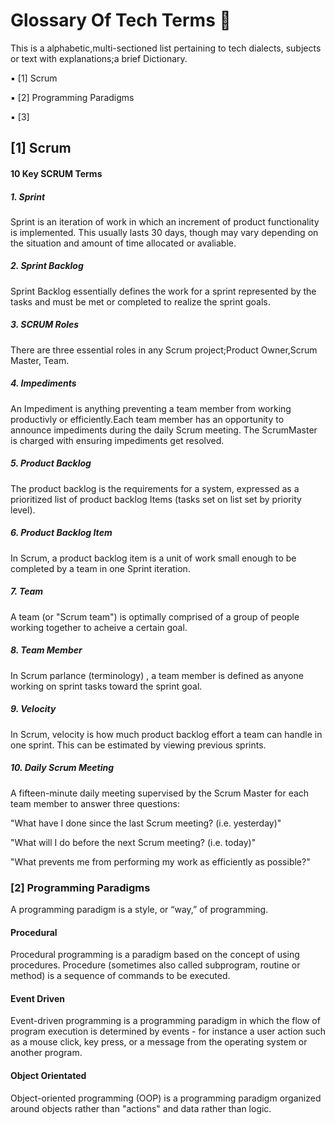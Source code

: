 # Glossary Of Tech Terms 📖

This is a alphabetic,multi-sectioned list pertaining to tech dialects, subjects or text with explanations;a brief Dictionary.


▪ [1] Scrum        

▪ [2] Programming Paradigms    

▪ [3]



## [1] Scrum 

#### 10 Key SCRUM Terms

##### 1. Sprint

Sprint is an iteration of work in which an increment of product functionality is implemented. This usually lasts 30 days, though may vary depending on the situation and amount of time allocated or avaliable.

##### 2. Sprint Backlog

Sprint Backlog essentially defines the work for a sprint represented by the tasks and must be met or completed to realize the sprint goals. 

##### 3. SCRUM Roles

There are three essential roles in any Scrum project;Product Owner,Scrum Master, Team.

#####  4. Impediments

An Impediment is anything preventing a team member from working productivly or efficiently.Each team member has an opportunity to announce impediments during the daily Scrum meeting. The ScrumMaster is charged with ensuring impediments get resolved. 

##### 5. Product Backlog

The product backlog is the requirements for a system, expressed as a prioritized list of product backlog Items (tasks set on list set by priority level). 

##### 6. Product Backlog Item

In Scrum, a product backlog item is a unit of work small enough to be completed by a team in one Sprint iteration.

##### 7. Team

A team (or "Scrum team") is optimally comprised of a group of people working together to acheive a certain goal.

##### 8. Team Member

In Scrum parlance (terminology) , a team member is defined as anyone working on sprint tasks toward the sprint goal.

##### 9. Velocity

In Scrum, velocity is how much product backlog effort a team can handle in one sprint. This can be estimated by viewing previous sprints.

##### 10. Daily Scrum Meeting

A fifteen-minute daily meeting supervised by the Scrum Master for each team member to answer three questions:

"What have I done since the last Scrum meeting? (i.e. yesterday)"

"What will I do before the next Scrum meeting? (i.e. today)"

"What prevents me from performing my work as efficiently as possible?"

### [2] Programming Paradigms    

A programming paradigm is a style, or “way,” of programming.

#### Procedural

Procedural programming is a paradigm based on the concept of using procedures. Procedure (sometimes also called subprogram, routine or method) is a sequence of commands to be executed.

#### Event Driven

Event-driven programming is a programming paradigm in which the flow of program execution is determined by events - for instance a user action such as a mouse click, key press, or a message from the operating system or another program.

#### Object Orientated

Object-oriented programming (OOP) is a programming paradigm organized around objects rather than "actions" and data rather than logic.
